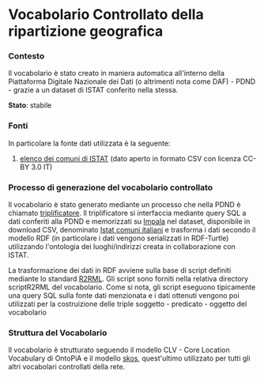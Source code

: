 # Vocabolario Controllato della ripartizione geografica

### Contesto
Il vocabolario è stato creato in maniera automatica all'interno della Piattaforma Digitale Nazionale dei Dati (o altrimenti nota come DAF) - PDND - grazie a un dataset di ISTAT conferito nella stessa.

**Stato**: stabile

### Fonti
In particolare la fonte dati utilizzata è la seguente:

1. [elenco dei comuni di ISTAT](https://www.istat.it/storage/codici-unita-amministrative/Elenco-comuni-italiani.csv) (dato aperto in formato CSV con licenza CC-BY 3.0 IT)

### Processo di generazione del vocabolario controllato
Il vocabolario è stato generato mediante un processo che nella PDND è chiamato [triplificatore](https://github.com/italia/daf-semantic-triplifier).
Il triplificatore si interfaccia mediante query SQL a dati conferiti alla PDND e memorizzati su [Impala](https://impala.apache.org/) nel dataset, disponibile in download CSV, denominato [Istat comuni italiani](https://dataportal.daf.teamdigitale.it/#/dataset/istat_comuni_italiani) e trasforma i dati secondo il modello RDF (in particolare i dati vengono serializzati in RDF-Turtle) utilizzando l'ontologia dei luoghi/indirizzi creata in collaborazione con ISTAT.

La trasformazione dei dati in RDF avviene sulla base di script definiti mediante lo standard [R2RML](https://www.w3.org/TR/r2rml/).
Gli script sono forniti nella relativa directory scriptR2RML del vocabolario.
Come si nota, gli script eseguono tipicamente una query SQL sulla fonte dati menzionata e i dati ottenuti vengono poi utilizzati per la costruizione delle triple soggetto - predicato - oggetto del vocabolario



### Struttura del Vocabolario
Il vocabolario è strutturato seguendo il modello CLV - Core Location Vocabulary di OntoPiA e il modello [skos](http://www.w3.org/2004/02/skos/core#), quest'ultimo utilizzato per tutti gli altri vocabolari controllati della rete.
